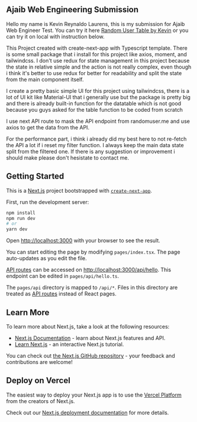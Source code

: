 ## Ajaib Web Engineering Submission

Hello my name is Kevin Reynaldo Laurens, this is my submission for Ajaib Web Engineer Test. You can try it here [Random User Table by Kevin](https://randomuser-table.vercel.app/) or you can try it on local with instruction below.

This Project created with create-next-app with Typescript template. There is some small package that i install for this project like axios, moment, and tailwindcss.
I don't use redux for state management in this project because the state in relative simple and the action is not really complex, even though i think it's better to use redux for better for readability and split the state from the main component itself.

I create a pretty basic simple UI for this project using tailwindcss, there is a lot of UI kit like Material-UI that i generally use but the package is pretty big and there is already built-in function for the datatable which is not good because you guys asked for the table function to be coded from scratch

I use next API route to mask the API endpoint from randomuser.me and use axios to get the data from the API.

For the performance part, i think i already did my best here to not re-fetch the API a lot if i reset my filter function. I always keep the main data state split from the filtered one. If there is any suggestion or improvement i should make please don't hesistate to contact me.

## Getting Started

This is a [Next.js](https://nextjs.org/) project bootstrapped with [`create-next-app`](https://github.com/vercel/next.js/tree/canary/packages/create-next-app).

First, run the development server:

```bash
npm install
npm run dev
# or
yarn dev
```

Open [http://localhost:3000](http://localhost:3000) with your browser to see the result.

You can start editing the page by modifying `pages/index.tsx`. The page auto-updates as you edit the file.

[API routes](https://nextjs.org/docs/api-routes/introduction) can be accessed on [http://localhost:3000/api/hello](http://localhost:3000/api/hello). This endpoint can be edited in `pages/api/hello.ts`.

The `pages/api` directory is mapped to `/api/*`. Files in this directory are treated as [API routes](https://nextjs.org/docs/api-routes/introduction) instead of React pages.

## Learn More

To learn more about Next.js, take a look at the following resources:

- [Next.js Documentation](https://nextjs.org/docs) - learn about Next.js features and API.
- [Learn Next.js](https://nextjs.org/learn) - an interactive Next.js tutorial.

You can check out [the Next.js GitHub repository](https://github.com/vercel/next.js/) - your feedback and contributions are welcome!

## Deploy on Vercel

The easiest way to deploy your Next.js app is to use the [Vercel Platform](https://vercel.com/new?utm_medium=default-template&filter=next.js&utm_source=create-next-app&utm_campaign=create-next-app-readme) from the creators of Next.js.

Check out our [Next.js deployment documentation](https://nextjs.org/docs/deployment) for more details.
